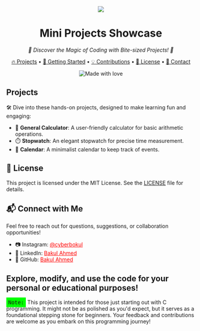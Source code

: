 <div align="center">
  <img src="https://images.fineartamerica.com/images/artworkimages/mediumlarge/1/team-machine-logo-team-machine-gear.jpg">
</div>

<h1 align="center">Mini Projects Showcase</h1>

<p align="center">
  <em>🚀 Discover the Magic of Coding with Bite-sized Projects! 🚀</em>
</p>

<p align="center">
  <a href="#projects">🔥 Projects</a> •
  <a href="#getting-started">🚀 Getting Started</a> •
  <a href="#contributions">💡 Contributions</a> •
  <a href="#license">📜 License</a> •
  <a href="#contact">💌 Contact</a>
</p>

<p align="center">
  <img src="https://img.shields.io/badge/made%20with-%E2%9D%A4%EF%B8%8F-red.svg" alt="Made with love">
</p>

## Projects

🛠️ Dive into these hands-on projects, designed to make learning fun and engaging:

- 🧮 **General Calculator**: A user-friendly calculator for basic arithmetic operations.
- ⏱️ **Stopwatch**: An elegant stopwatch for precise time measurement.
- 📅 **Calendar**: A minimalist calendar to keep track of events.

## 📝 License

This project is licensed under the MIT License. See the <a href="LICENSE">LICENSE</a> file for details.

## 📬 Connect with Me

Feel free to reach out for questions, suggestions, or collaboration opportunities!

- 📷 Instagram: <a href="https://instagram.com/cyberbokul" style="color:red">@cyberbokul</a>
- 💼 LinkedIn: <a href="https://www.linkedin.com/in/cyberbokul/" style="color:red">Bakul Ahmed</a>
- 📁 GitHub: <a href="https://github.com/bakul3014" style="color:red">Bakul Ahmed</a>

Explore, modify, and use the code for your personal or educational purposes!
---
<kbd style="background-color: #00FF00; padding: 5px;">Note:</kbd> This project is intended for those just starting out with C programming. It might not be as polished as you'd expect, but it serves as a foundational stepping stone for beginners. Your feedback and contributions are welcome as you embark on this programming journey!
